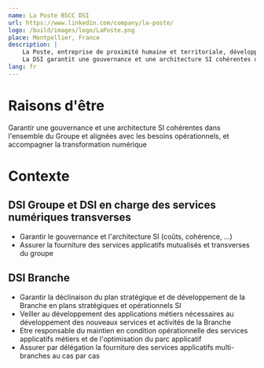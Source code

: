 ```yaml
---
name: La Poste BSCC DSI
url: https://www.linkedin.com/company/la-poste/
logo: /build/images/logo/LaPoste.png
place: Montpellier, France
description: |
    La Poste, entreprise de proximité humaine et territoriale, développe les échanges et tisse des liens essentiels en contribuant aux biens communs de la société tout entière.  
    La DSI garantit une gouvernance et une architecture SI cohérentes dans l'ensemble du Groupe et alignées avec les besoins opérationnels. Elle accompagne la transformation numérique.
lang: fr
---
```


# Raisons d'être

Garantir une gouvernance et une architecture SI cohérentes dans l'ensemble du Groupe et alignées avec les besoins opérationnels, et accompagner la transformation numérique

# Contexte

## DSI Groupe et DSI en charge des services numériques transverses

- Garantir le gouvernance et l'architecture SI (coûts, cohérence, ...)
- Assurer la fourniture des services applicatifs mutualisés et transverses du groupe

## DSI Branche

- Garantir la déclinaison du plan stratégique et de développement de la Branche en plans stratégiques et opérationnels SI
- Veiller au développement des applications métiers nécessaires au développement des nouveaux services et activités de la Branche
- Etre responsable du maintien en condition opérationnelle des services applicatifs métiers et de l'optimisation du parc applicatif
- Assurer par délégation la fourniture des services applicatifs multi-branches au cas par cas
